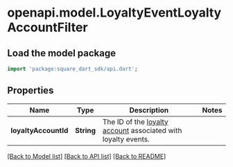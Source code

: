 # openapi.model.LoyaltyEventLoyaltyAccountFilter

## Load the model package
```dart
import 'package:square_dart_sdk/api.dart';
```

## Properties
Name | Type | Description | Notes
------------ | ------------- | ------------- | -------------
**loyaltyAccountId** | **String** | The ID of the [loyalty account](https://developer.squareup.com/reference/square_2023-12-13/objects/LoyaltyAccount) associated with loyalty events. | 

[[Back to Model list]](../README.md#documentation-for-models) [[Back to API list]](../README.md#documentation-for-api-endpoints) [[Back to README]](../README.md)


